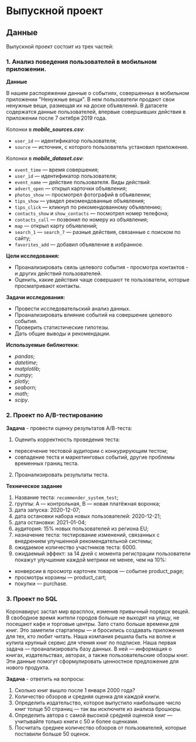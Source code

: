 # Выпускной проект

## Данные

Выпускной проект состоит из трех частей:
### 1. Анализ поведения пользователей в мобильном приложении.
**Данные**

В нашем распоряжении данные о событиях, совершенных в мобильном приложении "Ненужные вещи". В нем пользователи продают свои ненужные вещи, размещая их на доске объявлений. В датасете содержатся данные пользователей, впервые совершивших действия в приложении после 7 октября 2019 года.

Колонки в ***mobile_sources.csv***:
* `user_id` — идентификатор пользователя;
* `source` — источник, с которого пользователь установил приложение.

Колонки в ***mobile_dataset.csv***:
* `event_time` — время совершения;
* `user_id` — идентификатор пользователя;
* `event_name` — действие пользователя. Виды действий:
* `advert_open` — открыл карточки объявления;
* `photos_show` — просмотрел фотографий в объявлении;
* `tips_show` — увидел рекомендованные объявления;
* `tips_click` — кликнул по рекомендованному объявлению;
* `contacts_show` и `show_contacts` — посмотрел номер телефона;
* `contacts_call` — позвонил по номеру из объявления;
* `map` — открыл карту объявлений;
* `search_1` — `search_7` — разные действия, связанные с поиском по сайту;
* `favorites_add` — добавил объявление в избранное.

**Цели исследования:**
* Проанализировать связь целевого события - просмотра контактов - и других действий пользователей.
* Оценить, какие действия чаще совершают те пользователи, которые просматривают контакты.

**Задачи исследования:**
* Провести исследовательский анализ данных.
* Проанализировать влияние событий на совершение целевого события.
* Проверить статистические гипотезы.
* Дать общие выводы и рекомендации.

**Используемые библиотеки:**
* *pandas*;
* *datetime*;
* *matplotlib*;
* *numpy*;
* *plotly*;
* *seaborn*;
* *math*;
* *scipy*.

### 2. Проект по А/B-тестированию
**Задача** - провести оценку результатов А/В-теста:
1.  Оценить корректность проведения теста:
* пересечение тестовой аудитории с конкурирующим тестом;
* совпадение теста и маркетинговых событий, другие проблемы временных границ теста.
2. Проанализировать результаты теста.

**Техническое задание**
1. Название теста: `recommender_system_test`;
2. группы: А — контрольная, B — новая платёжная воронка;
3. дата запуска: 2020-12-07;
4. дата остановки набора новых пользователей: 2020-12-21;
5. дата остановки: 2021-01-04;
6. аудитория: 15% новых пользователей из региона EU;
7. назначение теста: тестирование изменений, связанных с внедрением улучшенной рекомендательной системы;
8. ожидаемое количество участников теста: 6000.
9. ожидаемый эффект: за 14 дней с момента регистрации пользователи покажут улучшение каждой метрики не менее, чем на 10%:
* конверсии в просмотр карточек товаров — событие product_page;
* просмотры корзины — product_cart;
* покупки — purchase.

### 3. Проект по SQL
Коронавирус застал мир врасплох, изменив привычный порядок вещей. В свободное время жители городов больше не выходят на улицу, не посещают кафе и торговые центры. Зато стало больше времени для книг. Это заметили стартаперы — и бросились создавать приложения для тех, кто любит читать. Наша компания решила быть на волне и купила крупный сервис для чтения книг по подписке. Наша первая задача — проанализировать базу данных. В ней — информация о книгах, издательствах, авторах, а также пользовательские обзоры книг. Эти данные помогут сформулировать ценностное предложение для нового продукта.

**Задача** - ответить на вопросы:
1. Сколько книг вышло после 1 января 2000 года?
2. Количество обзоров и средняя оценка для каждой книги.
3. Определить издательство, которое выпустило наибольшее число книг толще 50 страниц — так вы исключите из анализа брошюры.
4. Определить автора с самой высокой средней оценкой книг — учитывайте только книги с 50 и более оценками.
5. Посчитать среднее количество обзоров от пользователей, которые поставили больше 50 оценок.




